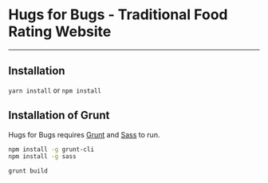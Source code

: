 # Hugs for Bugs - Traditional Food Rating Website
---------------------------------------------
## Installation

`yarn install`
or
`npm install`

## Installation of Grunt
Hugs for Bugs requires [Grunt](https://gruntjs.com/) and [Sass](https://sass-lang.com/install) to run.

```sh
npm install -g grunt-cli
npm install -g sass

grunt build
```